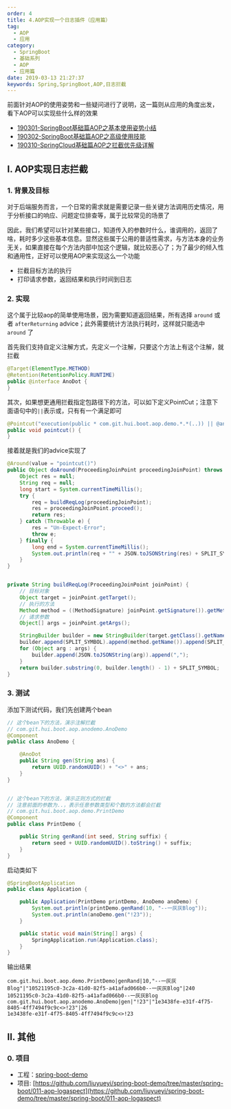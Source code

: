 ```yaml
---
order: 4
title: 4.AOP实现一个日志插件（应用篇）
tag: 
  - AOP
  - 应用
category: 
  - SpringBoot
  - 基础系列
  - AOP
  - 应用篇
date: 2019-03-13 21:27:37
keywords: Spring,SpringBoot,AOP,日志拦截
---
```


前面针对AOP的使用姿势和一些疑问进行了说明，这一篇则从应用的角度出发，看下AOP可以实现些什么样的效果

- [190301-SpringBoot基础篇AOP之基本使用姿势小结](http://spring.hhui.top/spring-blog/2019/03/01/190301-SpringBoot%E5%9F%BA%E7%A1%80%E7%AF%87AOP%E4%B9%8B%E5%9F%BA%E6%9C%AC%E4%BD%BF%E7%94%A8%E5%A7%BF%E5%8A%BF%E5%B0%8F%E7%BB%93/)
- [190302-SpringBoot基础篇AOP之高级使用技能](http://spring.hhui.top/spring-blog/2019/03/02/190302-SpringBoot%E5%9F%BA%E7%A1%80%E7%AF%87AOP%E4%B9%8B%E9%AB%98%E7%BA%A7%E4%BD%BF%E7%94%A8%E6%8A%80%E8%83%BD/)
- [190310-SpringCloud基础篇AOP之拦截优先级详解](http://spring.hhui.top/spring-blog/2019/03/10/190310-SpringCloud%E5%9F%BA%E7%A1%80%E7%AF%87AOP%E4%B9%8B%E6%8B%A6%E6%88%AA%E4%BC%98%E5%85%88%E7%BA%A7%E8%AF%A6%E8%A7%A3/)

<!-- more -->

## I. AOP实现日志拦截

### 1. 背景及目标

对于后端服务而言，一个日常的需求就是需要记录一些关键方法调用历史情况，用于分析接口的响应、问题定位排查等，属于比较常见的场景了

因此，我们希望可以针对某些接口，知道传入的参数时什么，谁调用的，返回了啥，耗时多少这些基本信息。显然这些属于公用的普适性需求，与方法本身的业务无关，如果直接在每个方法内部中加这个逻辑，就比较恶心了；为了最少的倾入性和通用性，正好可以使用AOP来实现这么一个功能

- 拦截目标方法的执行
- 打印请求参数，返回结果和执行时间到日志

### 2. 实现

这个属于比较aop的简单使用场景，因为需要知道返回结果，所有选择 `around` 或者 `afterReturning` advice；此外需要统计方法执行耗时，这样就只能选中 `around` 了

首先我们支持自定义注解方式，先定义一个注解，只要这个方法上有这个注解，就拦截

```java
@Target(ElementType.METHOD)
@Retention(RetentionPolicy.RUNTIME)
public @interface AnoDot {
}
```

其次，如果想更通用拦截指定包路径下的方法，可以如下定义PointCut；注意下面语句中的`||`表示或，只有有一个满足即可

```java
@Pointcut("execution(public * com.git.hui.boot.aop.demo.*.*(..)) || @annotation(AnoDot)")
public void pointcut() {
}
```

接着就是我们的advice实现了

```java
@Around(value = "pointcut()")
public Object doAround(ProceedingJoinPoint proceedingJoinPoint) throws Throwable {
    Object res = null;
    String req = null;
    long start = System.currentTimeMillis();
    try {
        req = buildReqLog(proceedingJoinPoint);
        res = proceedingJoinPoint.proceed();
        return res;
    } catch (Throwable e) {
        res = "Un-Expect-Error";
        throw e;
    } finally {
        long end = System.currentTimeMillis();
        System.out.println(req + "" + JSON.toJSONString(res) + SPLIT_SYMBOL + (end - start));
    }
}


private String buildReqLog(ProceedingJoinPoint joinPoint) {
    // 目标对象
    Object target = joinPoint.getTarget();
    // 执行的方法
    Method method = ((MethodSignature) joinPoint.getSignature()).getMethod();
    // 请求参数
    Object[] args = joinPoint.getArgs();

    StringBuilder builder = new StringBuilder(target.getClass().getName());
    builder.append(SPLIT_SYMBOL).append(method.getName()).append(SPLIT_SYMBOL);
    for (Object arg : args) {
        builder.append(JSON.toJSONString(arg)).append(",");
    }
    return builder.substring(0, builder.length() - 1) + SPLIT_SYMBOL;
}
```

### 3. 测试

添加下测试代码，我们先创建两个bean

```java
// 这个bean下的方法，演示注解拦截
// com.git.hui.boot.aop.anodemo.AnoDemo
@Component
public class AnoDemo {

    @AnoDot
    public String gen(String ans) {
        return UUID.randomUUID() + "<>" + ans;
    }
}


// 这个bean下的方法，演示正则方式的拦截
// 注意前面的参数为..，表示任意参数类型和个数的方法都会拦截
// com.git.hui.boot.aop.demo.PrintDemo
@Component
public class PrintDemo {

    public String genRand(int seed, String suffix) {
        return seed + UUID.randomUUID().toString() + suffix;
    }
}
```

启动类如下

```java
@SpringBootApplication
public class Application {

    public Application(PrintDemo printDemo, AnoDemo anoDemo) {
        System.out.println(printDemo.genRand(10, "--一灰灰Blog"));
        System.out.println(anoDemo.gen("!23"));
    }

    public static void main(String[] args) {
        SpringApplication.run(Application.class);
    }
}
```

输出结果

```
com.git.hui.boot.aop.demo.PrintDemo|genRand|10,"--一灰灰Blog"|"10521195c0-3c2a-41d0-82f5-a41afad066b0--一灰灰Blog"|240
10521195c0-3c2a-41d0-82f5-a41afad066b0--一灰灰Blog
com.git.hui.boot.aop.anodemo.AnoDemo|gen|"!23"|"1e3438fe-e31f-4f75-8405-4ff7494f9c9c<>!23"|26
1e3438fe-e31f-4f75-8405-4ff7494f9c9c<>!23
```

## II. 其他

### 0. 项目

- 工程：[spring-boot-demo](https://github.com/liuyueyi/spring-boot-demo)
- 项目: [https://github.com/liuyueyi/spring-boot-demo/tree/master/spring-boot/011-aop-logaspect](https://github.com/liuyueyi/spring-boot-demo/tree/master/spring-boot/011-aop-logaspect)

